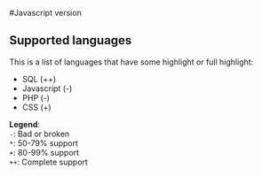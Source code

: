 #Javascript version

## Supported languages

This is a list of languages that have some highlight or full highlight:

- SQL (++)
- Javascript (-)
- PHP (-)
- CSS (+)

**Legend**:<br>
`-`: Bad or broken<br>
`*`: 50-79% support<br>
`+`: 80-99% support<br>
`++`: Complete support
